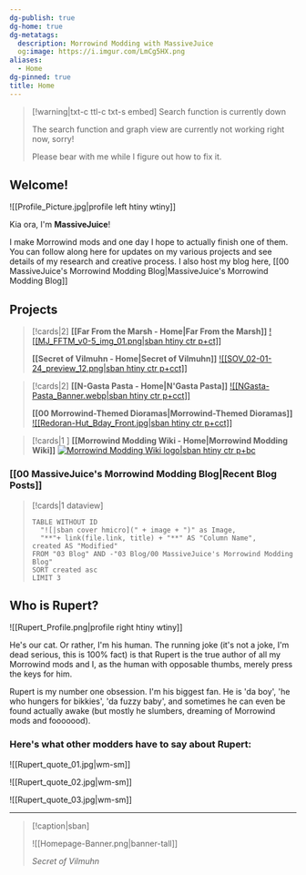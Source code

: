 ```yaml
---
dg-publish: true
dg-home: true
dg-metatags:
  description: Morrowind Modding with MassiveJuice
  og:image: https://i.imgur.com/LmCg5HX.png
aliases:
  - Home
dg-pinned: true
title: Home
---
```


> [!warning|txt-c ttl-c txt-s embed] Search function is currently down
> 
> The search function and graph view are currently not working right now, sorry! 
> 
> Please bear with me while I figure out how to fix it.

## Welcome! 

![[Profile_Picture.jpg|profile left htiny wtiny]]

Kia ora, I'm **MassiveJuice**!

I make Morrowind mods and one day I hope to actually finish one of them. You can follow along here for updates on my various projects and see details of my research and creative process. I also host my blog here, [[00 MassiveJuice's Morrowind Modding Blog|MassiveJuice's Morrowind Modding Blog]]

## Projects

> [!cards|2]
> **[[Far From the Marsh - Home|Far From the Marsh]]**
> [![[MJ_FFTM_v0-5_img_01.png|sban htiny ctr p+ct]]](https://morrowind-modding-with-massivejuice.vercel.app/00-projects/far-from-the-marsh/far-from-the-marsh-home/)
> 
> **[[Secret of Vilmuhn - Home|Secret of Vilmuhn]]**
> [![[SOV_02-01-24_preview_12.png|sban htiny ctr p+cct]]](https://morrowind-modding-with-massivejuice.vercel.app/00-projects/secret-of-vilmuhn/secret-of-vilmuhn-home/)

> [!cards|2]
> **[[N-Gasta Pasta - Home|N'Gasta Pasta]]**
> [![[NGasta-Pasta_Banner.webp|sban htiny ctr p+cct]]](<N-Gasta Pasta - Home>)
> 
> **[[00 Morrowind-Themed Dioramas|Morrowind-Themed Dioramas]]**
> [![[Redoran-Hut_Bday_Front.jpg|sban htiny ctr p+cct]]](https://morrowind-modding-with-massivejuice.vercel.app/00-projects/dioramas/00-morrowind-themed-dioramas/)

> [!cards|1 ]
> **[[Morrowind Modding Wiki - Home|Morrowind Modding Wiki]]**
> [![Morrowind Modding Wiki logo|sban htiny ctr p+bc](https://i.imgur.com/zgSyOsd.png)](https://morrowind-modding-with-massivejuice.vercel.app/00-projects/morrowind-modding-wiki/morrowind-modding-wiki-home/)

### [[00 MassiveJuice's Morrowind Modding Blog|Recent Blog Posts]]

> [!cards|1 dataview] 
> ```dataview 
> TABLE WITHOUT ID 
> 	"![|sban cover hmicro](" + image + ")" as Image, 
> 	"**"+ link(file.link, title) + "**" AS "Column Name", 
> created AS "Modified"
> FROM "03 Blog" AND -"03 Blog/00 MassiveJuice's Morrowind Modding Blog"
> SORT created asc
> LIMIT 3
> ```

## Who is Rupert?

![[Rupert_Profile.png|profile right htiny wtiny]]

He's our cat. Or rather, I'm his human. The running joke (it's not a joke, I'm dead serious, this is 100% fact) is that Rupert is the true author of all my Morrowind mods and I, as the human with opposable thumbs, merely press the keys for him. 

Rupert is my number one obsession. I'm his biggest fan. He is 'da boy', 'he who hungers for bikkies', 'da fuzzy baby', and sometimes he can even be found actually awake (but mostly he slumbers, dreaming of Morrowind mods and fooooood).

### Here's what other modders have to say about Rupert:

![[Rupert_quote_01.jpg|wm-sm]]

![[Rupert_quote_02.jpg|wm-sm]]

![[Rupert_quote_03.jpg|wm-sm]]

---

> [!caption|sban]
> 
> ![[Homepage-Banner.png|banner-tall]]
> 
> _Secret of Vilmuhn_
